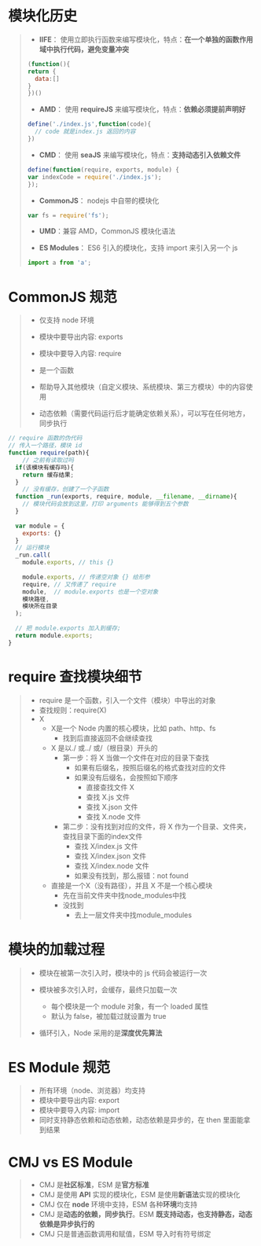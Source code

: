 # 模块化历史

>* **IIFE**： 使用立即执行函数来编写模块化，特点：**在一个单独的函数作用域中执行代码，避免变量冲突**
>
>```js
>(function(){
>return {
>	data:[]
>}
>})()
>```
>
>* **AMD**： 使用 **requireJS** 来编写模块化，特点：**依赖必须提前声明好**
>
>```js
>define('./index.js',function(code){
>	// code 就是index.js 返回的内容
>})
>```
>
>* **CMD**： 使用 **seaJS** 来编写模块化，特点：**支持动态引入依赖文件**
>
>```js
>define(function(require, exports, module) {  
>var indexCode = require('./index.js');
>});
>```
>
>* **CommonJS**： nodejs 中自带的模块化
>
>```js
>var fs = require('fs');
>```
>
>* **UMD**：兼容 AMD，CommonJS 模块化语法
>
>* **ES Modules**： ES6 引入的模块化，支持 import 来引入另一个 js 
>
>```js
>import a from 'a';
>```

# CommonJS 规范

>* 仅支持 node 环境
>
>* 模块中要导出内容: exports
>
>* 模块中要导入内容: require
>
>  * 是一个函数
>  * 帮助导入其他模块（自定义模块、系统模块、第三方模块）中的内容使用
>* 动态依赖（需要代码运行后才能确定依赖关系），可以写在任何地方，同步执行

~~~js
// require 函数的伪代码
// 传入一个路径，模块 id
function require(path){
    // 之前有读取过吗
  if(该模块有缓存吗){
    return 缓存结果;
  }
    // 没有缓存，创建了一个子函数
  function _run(exports, require, module, __filename, __dirname){
    // 模块代码会放到这里，打印 arguments 能够得到五个参数
  }
  
  var module = {
    exports: {}
  }
  // 运行模块
  _run.call(
    module.exports, // this {}
      
    module.exports, // 传递空对象 {} 给形参
    require, // 又传递了 require
    module,  // module.exports 也是一个空对象
    模块路径, 
    模块所在目录
  );
  
  // 把 module.exports 加入到缓存;
  return module.exports;
}
~~~



# require 查找模块细节

>* require 是一个函数，引入一个文件（模块）中导出的对象
>* 查找规则：require(X)
>  * X
>    * X是一个 Node 内置的核心模块，比如 path、http、fs
>      * 找到后直接返回不会继续查找
>    * X 是以./ 或../ 或/（根目录）开头的
>      * 第一步：将 X 当做一个文件在对应的目录下查找
>        * 如果有后缀名，按照后缀名的格式查找对应的文件
>        * 如果没有后缀名，会按照如下顺序
>          *  直接查找文件 X
>          *  查找 X.js 文件
>          *  查找 X.json 文件
>          *  查找 X.node 文件
>      * 第二步：没有找到对应的文件，将 X 作为一个目录、文件夹，查找目录下面的index文件
>        * 查找 X/index.js 文件
>        * 查找 X/index.json 文件
>        * 查找 X/index.node 文件
>        * 如果没有找到，那么报错：not found
>    * 直接是一个X（没有路径），并且 X 不是一个核心模块
>      * 先在当前文件夹中找node_modules中找
>      * 没找到
>        * 去上一层文件夹中找module_modules

# 模块的加载过程

>* 模块在被第一次引入时，模块中的 js 代码会被运行一次
>* 模块被多次引入时，会缓存，最终只加载一次
>   * 每个模块是一个 module 对象，有一个 loaded 属性
>   * 默认为 false，被加载过就设置为 true
>
>* 循环引入，Node 采用的是**深度优先算法**

# ES Module 规范

>* 所有环境（node、浏览器）均支持
>* 模块中要导出内容: export
>* 模块中要导入内容: import
>* 同时支持静态依赖和动态依赖，动态依赖是异步的，在 then 里面能拿到结果

# CMJ vs ES Module

>* CMJ 是**社区标准**，ESM 是**官方标准**
>* CMJ 是使用 **API** 实现的模块化，ESM 是使用**新语法**实现的模块化
>* CMJ 仅在 **node** 环境中支持，ESM 各种**环境**均支持
>* CMJ 是**动态的依赖，同步执行**。ESM **既支持动态，也支持静态，动态依赖是异步执行的**
>* CMJ 只是普通函数调用和赋值，ESM 导入时有符号绑定
